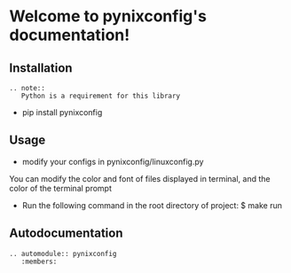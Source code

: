 # Welcome to pynixconfig's documentation!

## Installation

```eval_rst
.. note::
   Python is a requirement for this library
```
- pip install pynixconfig

## Usage

- modify your configs in pynixconfig/linuxconfig.py

You can modify the color and font of files displayed in terminal, and the color of the terminal prompt

- Run the following command in the root directory of project: $ make run

## Autodocumentation

```eval_rst
.. automodule:: pynixconfig
   :members:
```